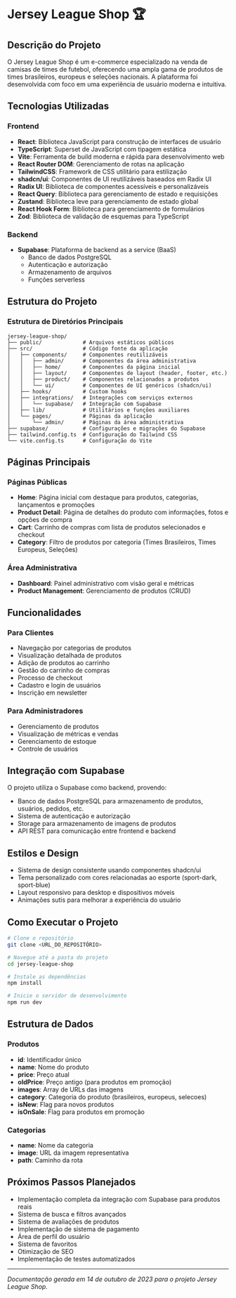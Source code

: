 # Jersey League Shop 🏆

## Descrição do Projeto

O Jersey League Shop é um e-commerce especializado na venda de camisas de times de futebol, oferecendo uma ampla gama de produtos de times brasileiros, europeus e seleções nacionais. A plataforma foi desenvolvida com foco em uma experiência de usuário moderna e intuitiva.

## Tecnologias Utilizadas

### Frontend
- **React**: Biblioteca JavaScript para construção de interfaces de usuário
- **TypeScript**: Superset de JavaScript com tipagem estática
- **Vite**: Ferramenta de build moderna e rápida para desenvolvimento web
- **React Router DOM**: Gerenciamento de rotas na aplicação
- **TailwindCSS**: Framework de CSS utilitário para estilização
- **shadcn/ui**: Componentes de UI reutilizáveis baseados em Radix UI
- **Radix UI**: Biblioteca de componentes acessíveis e personalizáveis
- **React Query**: Biblioteca para gerenciamento de estado e requisições
- **Zustand**: Biblioteca leve para gerenciamento de estado global
- **React Hook Form**: Biblioteca para gerenciamento de formulários
- **Zod**: Biblioteca de validação de esquemas para TypeScript

### Backend
- **Supabase**: Plataforma de backend as a service (BaaS)
  - Banco de dados PostgreSQL
  - Autenticação e autorização
  - Armazenamento de arquivos
  - Funções serverless

## Estrutura do Projeto

### Estrutura de Diretórios Principais

```
jersey-league-shop/
├── public/             # Arquivos estáticos públicos
├── src/                # Código fonte da aplicação
│   ├── components/     # Componentes reutilizáveis
│   │   ├── admin/      # Componentes da área administrativa
│   │   ├── home/       # Componentes da página inicial
│   │   ├── layout/     # Componentes de layout (header, footer, etc.)
│   │   ├── product/    # Componentes relacionados a produtos
│   │   └── ui/         # Componentes de UI genéricos (shadcn/ui)
│   ├── hooks/          # Custom hooks
│   ├── integrations/   # Integrações com serviços externos
│   │   └── supabase/   # Integração com Supabase
│   ├── lib/            # Utilitários e funções auxiliares
│   └── pages/          # Páginas da aplicação
│       └── admin/      # Páginas da área administrativa
├── supabase/           # Configurações e migrações do Supabase
├── tailwind.config.ts  # Configuração do Tailwind CSS
└── vite.config.ts      # Configuração do Vite
```

## Páginas Principais

### Páginas Públicas
- **Home**: Página inicial com destaque para produtos, categorias, lançamentos e promoções
- **Product Detail**: Página de detalhes do produto com informações, fotos e opções de compra
- **Cart**: Carrinho de compras com lista de produtos selecionados e checkout
- **Category**: Filtro de produtos por categoria (Times Brasileiros, Times Europeus, Seleções)

### Área Administrativa
- **Dashboard**: Painel administrativo com visão geral e métricas
- **Product Management**: Gerenciamento de produtos (CRUD)

## Funcionalidades

### Para Clientes
- Navegação por categorias de produtos
- Visualização detalhada de produtos
- Adição de produtos ao carrinho
- Gestão do carrinho de compras
- Processo de checkout
- Cadastro e login de usuários
- Inscrição em newsletter

### Para Administradores
- Gerenciamento de produtos
- Visualização de métricas e vendas
- Gerenciamento de estoque
- Controle de usuários

## Integração com Supabase

O projeto utiliza o Supabase como backend, provendo:
- Banco de dados PostgreSQL para armazenamento de produtos, usuários, pedidos, etc.
- Sistema de autenticação e autorização
- Storage para armazenamento de imagens de produtos
- API REST para comunicação entre frontend e backend

## Estilos e Design

- Sistema de design consistente usando componentes shadcn/ui
- Tema personalizado com cores relacionadas ao esporte (sport-dark, sport-blue)
- Layout responsivo para desktop e dispositivos móveis
- Animações sutis para melhorar a experiência do usuário

## Como Executar o Projeto

```sh
# Clone o repositório
git clone <URL_DO_REPOSITÓRIO>

# Navegue até a pasta do projeto
cd jersey-league-shop

# Instale as dependências
npm install

# Inicie o servidor de desenvolvimento
npm run dev
```

## Estrutura de Dados

### Produtos
- **id**: Identificador único
- **name**: Nome do produto
- **price**: Preço atual
- **oldPrice**: Preço antigo (para produtos em promoção)
- **images**: Array de URLs das imagens
- **category**: Categoria do produto (brasileiros, europeus, selecoes)
- **isNew**: Flag para novos produtos
- **isOnSale**: Flag para produtos em promoção

### Categorias
- **name**: Nome da categoria
- **image**: URL da imagem representativa
- **path**: Caminho da rota

## Próximos Passos Planejados

- Implementação completa da integração com Supabase para produtos reais
- Sistema de busca e filtros avançados
- Sistema de avaliações de produtos
- Implementação de sistema de pagamento
- Área de perfil do usuário
- Sistema de favoritos
- Otimização de SEO
- Implementação de testes automatizados

---

*Documentação gerada em 14 de outubro de 2023 para o projeto Jersey League Shop.* 